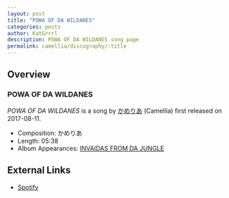 ```yaml
---
layout: post
title: "POWA OF DA WILDANES"
categories: posts
author: KatGrrrl
description: POWA OF DA WILDANES song page
permalink: camellia/discography/:title
---
```


## Overview

### POWA OF DA WILDANES

*POWA OF DA WILDANES* is a song by [かめりあ](/camellia) (Camellia) first released on 2017-08-11.

* Composition: かめりあ
* Length: 05:38
* Album Appearances: [INVAIDAS FROM DA JUNGLE](/camellia/albums/INVAIDAS-FROM-DA-JUNGLE)

## External Links

* [Spotify](https://open.spotify.com/track/0n4qtFAs1lYklVa0StMtg0?si=fda8ede17f3c4e01)
